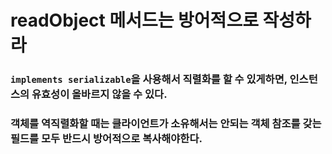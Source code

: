 # readObject 메서드는 방어적으로 작성하라

### `implements serializable`을 사용해서 직렬화를 할 수 있게하면, 인스턴스의 유효성이 올바르지 않을 수 있다.

### 객체를 역직렬화할 때는 클라이언트가 소유해서는 안되는 객체 참조를 갖는 필드를 모두 반드시 방어적으로 복사해야한다.